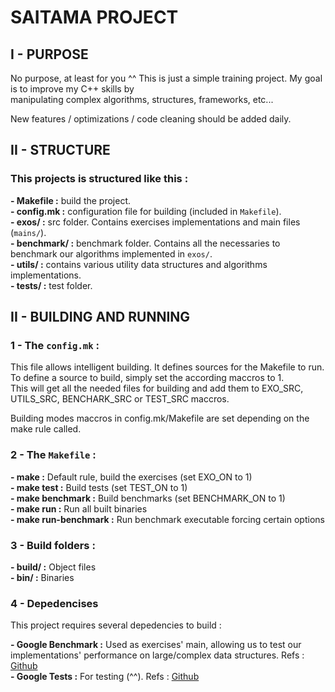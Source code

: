 # **SAITAMA PROJECT**

## __I - PURPOSE__

No purpose, at least for you ^^ This is just a simple training project. My goal is to improve my C++ skills by  
manipulating complex algorithms, structures, frameworks, etc...  

New features / optimizations / code cleaning should be added daily.  


## __II - STRUCTURE__

### This projects is structured like this :

**- Makefile :** build the project.  
**- config.mk :** configuration file for building (included in `Makefile`).  
**- exos/ :** src folder. Contains exercises implementations and main files (`mains/`).  
**- benchmark/ :** benchmark folder. Contains all the necessaries to benchmark our algorithms implemented in `exos/`.   
**- utils/ :** contains various utility data structures and algorithms implementations.   
**- tests/ :** test folder.   


## __II - BUILDING AND RUNNING__

### 1 - The `config.mk` :

This file allows intelligent building. It defines sources for the Makefile to run.  
To define a source to build, simply set the according maccros to 1.  
This will get all the needed files for building and add them to EXO_SRC, UTILS_SRC, BENCHARK_SRC or TEST_SRC maccros.   

Building modes maccros in config.mk/Makefile are set depending on the make rule called.   


### 2 - The `Makefile` :

**- make :** Default rule, build the exercises (set EXO_ON to 1)   
**- make test :** Build tests (set TEST_ON to 1)   
**- make benchmark :** Build benchmarks (set BENCHMARK_ON to 1)   
**- make run :** Run all built binaries   
**- make run-benchmark :** Run benchmark executable forcing certain options   


### 3 - Build folders :

**- build/ :** Object files  
**- bin/ :** Binaries  


### 4 - Depedencises

This project requires several depedencies to build :  

**- Google Benchmark :** Used as exercises' main, allowing us to test our implementations' performance on large/complex data structures. Refs : [Github](https://github.com/google/benchmark)  
**- Google Tests :** For testing (^^). Refs : [Github](https://github.com/google/googletest)  